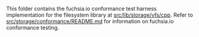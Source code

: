 This folder contains the fuchsia.io conformance test harness implementation for
the filesystem library at [src/lib/storage/vfs/cpp](/src/lib/storage/vfs/cpp).
Refer to [src/storage/conformance/README.md](/src/storage/conformance/README.md)
for information on fuchsia.io conformance testing.

